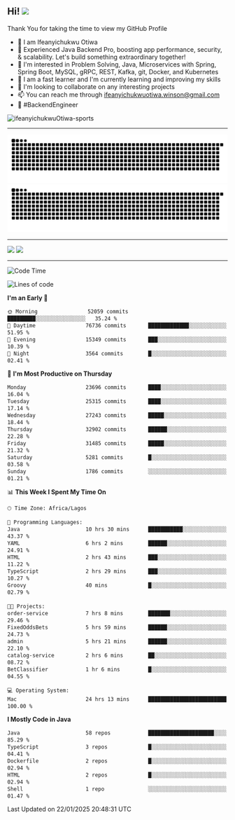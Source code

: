 <!-- BLOG-POST-LIST:START --><!-- BLOG-POST-LIST:END -->

## Hi! <img src="https://media.giphy.com/media/hvRJCLFzcasrR4ia7z/giphy.gif" width="4%"> 

Thank You for taking the time to view my GitHub Profile

- 👋 I am Ifeanyichukwu Otiwa
- 🚀 Experienced Java Backend Pro, boosting app performance, security, & scalability. Let's build something extraordinary together!
- 👀 I'm interested in Problem Solving, Java, Microservices with Spring, Spring Boot, MySQL, gRPC, REST, Kafka, git, Docker, and Kubernetes
- 🌱 I am a fast learner and I'm currently learning and improving my skills
- 💞️ I'm looking to collaborate on any interesting projects
- 📫 You can reach me through ifeanyichukwuotiwa.winson@gmail.com
- 🚀 #BackendEngineer

<p align="left" marginTop="10px"> <img src="https://komarev.com/ghpvc/?username=ifeanyichukwuOtiwa-sports&label=Profile%20views&color=0e75b6&style=for-the-badge" alt="ifeanyichukwuOtiwa-sports" /> </p>

***

<!--🐍📈SNAKEGRAPH / 🌐WEBSITE: https://github.com/Platane/snk -->
![github contribution grid snake animation](https://raw.githubusercontent.com/ifeanyichukwuOtiwa-sports/ifeanyichukwuOtiwa-sports/output/github-contribution-grid-snake-dark.svg#gh-dark-mode-only)![github contribution grid snake animation](https://raw.githubusercontent.com/ifeanyichukwuOtiwa-sports/ifeanyichukwuOtiwa-sports/output/github-contribution-grid-snake.svg#gh-light-mode-only)

***

<p float="left">
  <img float="left" src="https://github-readme-stats.vercel.app/api?username=ifeanyichukwuOtiwa-sports&count_private=true&include_all_commits=true&theme=react&show_icons=true" />
  <img float="right" src="https://github-readme-stats.vercel.app/api/top-langs/?username=ifeanyichukwuOtiwa-sports&layout=compact&show_icons=true&theme=react" /> 
</p>

***



<!--START_SECTION:waka-->
![Code Time](http://img.shields.io/badge/Code%20Time-3%2C363%20hrs%2023%20mins-blue)

![Lines of code](https://img.shields.io/badge/From%20Hello%20World%20I%27ve%20Written-37.1%20million%20lines%20of%20code-blue)

**I'm an Early 🐤** 

```text
🌞 Morning                52059 commits       █████████░░░░░░░░░░░░░░░░   35.24 % 
🌆 Daytime                76736 commits       █████████████░░░░░░░░░░░░   51.95 % 
🌃 Evening                15349 commits       ███░░░░░░░░░░░░░░░░░░░░░░   10.39 % 
🌙 Night                  3564 commits        █░░░░░░░░░░░░░░░░░░░░░░░░   02.41 % 
```
📅 **I'm Most Productive on Thursday** 

```text
Monday                   23696 commits       ████░░░░░░░░░░░░░░░░░░░░░   16.04 % 
Tuesday                  25315 commits       ████░░░░░░░░░░░░░░░░░░░░░   17.14 % 
Wednesday                27243 commits       █████░░░░░░░░░░░░░░░░░░░░   18.44 % 
Thursday                 32902 commits       ██████░░░░░░░░░░░░░░░░░░░   22.28 % 
Friday                   31485 commits       █████░░░░░░░░░░░░░░░░░░░░   21.32 % 
Saturday                 5281 commits        █░░░░░░░░░░░░░░░░░░░░░░░░   03.58 % 
Sunday                   1786 commits        ░░░░░░░░░░░░░░░░░░░░░░░░░   01.21 % 
```


📊 **This Week I Spent My Time On** 

```text
🕑︎ Time Zone: Africa/Lagos

💬 Programming Languages: 
Java                     10 hrs 30 mins      ███████████░░░░░░░░░░░░░░   43.37 % 
YAML                     6 hrs 2 mins        ██████░░░░░░░░░░░░░░░░░░░   24.91 % 
HTML                     2 hrs 43 mins       ███░░░░░░░░░░░░░░░░░░░░░░   11.22 % 
TypeScript               2 hrs 29 mins       ███░░░░░░░░░░░░░░░░░░░░░░   10.27 % 
Groovy                   40 mins             █░░░░░░░░░░░░░░░░░░░░░░░░   02.79 % 

🐱‍💻 Projects: 
order-service            7 hrs 8 mins        ███████░░░░░░░░░░░░░░░░░░   29.46 % 
FixedOddsBets            5 hrs 59 mins       ██████░░░░░░░░░░░░░░░░░░░   24.73 % 
admin                    5 hrs 21 mins       ██████░░░░░░░░░░░░░░░░░░░   22.10 % 
catalog-service          2 hrs 6 mins        ██░░░░░░░░░░░░░░░░░░░░░░░   08.72 % 
BetClassifier            1 hr 6 mins         █░░░░░░░░░░░░░░░░░░░░░░░░   04.55 % 

💻 Operating System: 
Mac                      24 hrs 13 mins      █████████████████████████   100.00 % 
```

**I Mostly Code in Java** 

```text
Java                     58 repos            █████████████████████░░░░   85.29 % 
TypeScript               3 repos             █░░░░░░░░░░░░░░░░░░░░░░░░   04.41 % 
Dockerfile               2 repos             █░░░░░░░░░░░░░░░░░░░░░░░░   02.94 % 
HTML                     2 repos             █░░░░░░░░░░░░░░░░░░░░░░░░   02.94 % 
Shell                    1 repo              ░░░░░░░░░░░░░░░░░░░░░░░░░   01.47 % 
```




 Last Updated on 22/01/2025 20:48:31 UTC
<!--END_SECTION:waka-->

<!--
<p align="center">
![trophy](https://github-profile-trophy.vercel.app/?username=ifeanyichukwuOtiwa-sports&theme=onedark) (https://github.com/ryo-ma/github-profile-trophy)
</p>
-->

<!---
ifeanyi-otiwa/ifeanyi-otiwa is a ✨ special ✨ repository because its `README.md` (this file) appears on your GitHub profile.
You can click the Preview link to take a look at your changes.
--->
